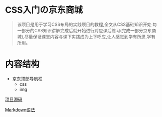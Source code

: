 # CSS入门の京东商城


>该项目是用于学习CSS布局的实践项目的教程,全文从CSS基础知识开始,每一部分的CSS知识讲解完成后就开始进行对应课后练习(完成一部分京东商城),尽量保证课堂内容与课下实践成为上下呼应,让人感觉到学有所思,学有所用。




# 内容结构

* 京东顶部导航栏
    * css
    * img








[项目源码](https://www.github.com/24wings/jingdong.git)

[Markdown语法](http://wowubuntu.com/markdown/)

